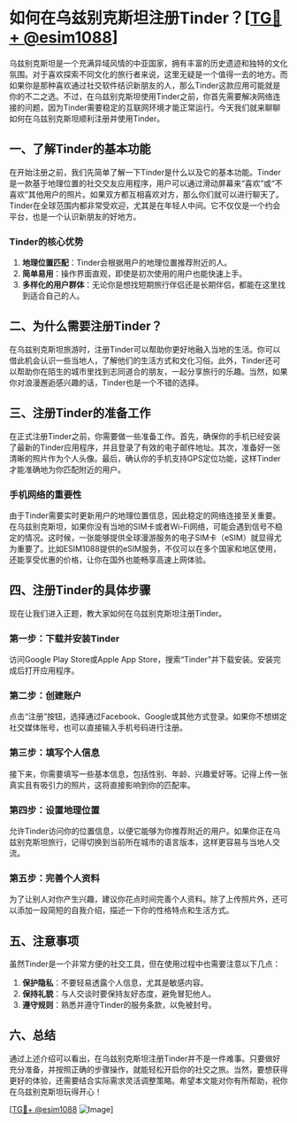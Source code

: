 # 如何在乌兹别克斯坦注册Tinder？[[TG💪+ @esim1088](https://t.me/s/esim1088)]

乌兹别克斯坦是一个充满异域风情的中亚国家，拥有丰富的历史遗迹和独特的文化氛围。对于喜欢探索不同文化的旅行者来说，这里无疑是一个值得一去的地方。而如果你是那种喜欢通过社交软件结识新朋友的人，那么Tinder这款应用可能就是你的不二之选。不过，在乌兹别克斯坦使用Tinder之前，你首先需要解决网络连接的问题，因为Tinder需要稳定的互联网环境才能正常运行。今天我们就来聊聊如何在乌兹别克斯坦顺利注册并使用Tinder。

## 一、了解Tinder的基本功能

在开始注册之前，我们先简单了解一下Tinder是什么以及它的基本功能。Tinder是一款基于地理位置的社交交友应用程序，用户可以通过滑动屏幕来“喜欢”或“不喜欢”其他用户的照片。如果双方都互相喜欢对方，那么你们就可以进行聊天了。Tinder在全球范围内都非常受欢迎，尤其是在年轻人中间。它不仅仅是一个约会平台，也是一个认识新朋友的好地方。

### Tinder的核心优势

1. **地理位置匹配**：Tinder会根据用户的地理位置推荐附近的人。
2. **简单易用**：操作界面直观，即使是初次使用的用户也能快速上手。
3. **多样化的用户群体**：无论你是想找短期旅行伴侣还是长期伴侣，都能在这里找到适合自己的人。

## 二、为什么需要注册Tinder？

在乌兹别克斯坦旅游时，注册Tinder可以帮助你更好地融入当地的生活。你可以借此机会认识一些当地人，了解他们的生活方式和文化习俗。此外，Tinder还可以帮助你在陌生的城市里找到志同道合的朋友，一起分享旅行的乐趣。当然，如果你对浪漫邂逅感兴趣的话，Tinder也是一个不错的选择。

## 三、注册Tinder的准备工作

在正式注册Tinder之前，你需要做一些准备工作。首先，确保你的手机已经安装了最新的Tinder应用程序，并且登录了有效的电子邮件地址。其次，准备好一张清晰的照片作为个人头像。最后，确认你的手机支持GPS定位功能，这样Tinder才能准确地为你匹配附近的用户。

### 手机网络的重要性

由于Tinder需要实时更新用户的地理位置信息，因此稳定的网络连接至关重要。在乌兹别克斯坦，如果你没有当地的SIM卡或者Wi-Fi网络，可能会遇到信号不稳定的情况。这时候，一张能够提供全球漫游服务的电子SIM卡（eSIM）就显得尤为重要了。比如ESIM1088提供的eSIM服务，不仅可以在多个国家和地区使用，还能享受优惠的价格，让你在国外也能畅享高速上网体验。

## 四、注册Tinder的具体步骤

现在让我们进入正题，教大家如何在乌兹别克斯坦注册Tinder。

### 第一步：下载并安装Tinder

访问Google Play Store或Apple App Store，搜索“Tinder”并下载安装。安装完成后打开应用程序。

### 第二步：创建账户

点击“注册”按钮，选择通过Facebook、Google或其他方式登录。如果你不想绑定社交媒体账号，也可以直接输入手机号码进行注册。

### 第三步：填写个人信息

接下来，你需要填写一些基本信息，包括性别、年龄、兴趣爱好等。记得上传一张真实且有吸引力的照片，这将直接影响到你的匹配率。

### 第四步：设置地理位置

允许Tinder访问你的位置信息，以便它能够为你推荐附近的用户。如果你正在乌兹别克斯坦旅行，记得切换到当前所在城市的语言版本，这样更容易与当地人交流。

### 第五步：完善个人资料

为了让别人对你产生兴趣，建议你花点时间完善个人资料。除了上传照片外，还可以添加一段简短的自我介绍，描述一下你的性格特点和生活方式。

## 五、注意事项

虽然Tinder是一个非常方便的社交工具，但在使用过程中也需要注意以下几点：

1. **保护隐私**：不要轻易透露个人信息，尤其是敏感内容。
2. **保持礼貌**：与人交谈时要保持友好态度，避免冒犯他人。
3. **遵守规则**：熟悉并遵守Tinder的服务条款，以免被封号。

## 六、总结

通过上述介绍可以看出，在乌兹别克斯坦注册Tinder并不是一件难事。只要做好充分准备，并按照正确的步骤操作，就能轻松开启你的社交之旅。当然，要想获得更好的体验，还需要结合实际需求灵活调整策略。希望本文能对你有所帮助，祝你在乌兹别克斯坦玩得开心！

[[TG💪+ @esim1088](https://t.me/s/esim1088) ![Image](https://i.postimg.cc/4NQfJmqS/Snipaste-2025-05-13-00-14-12.png)]